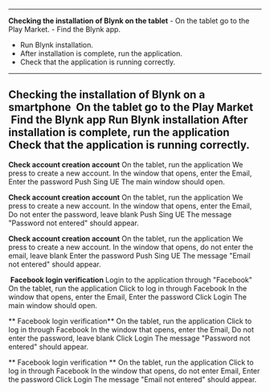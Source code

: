  ----------------
 **Checking the installation of Blynk on the tablet**
  - On the tablet go to the Play Market.
  - Find the Blynk app.
  - Run Blynk installation.
  - After installation is complete, run the application.
  - Check that the application is running correctly.
--------------------
**Checking the installation of Blynk on a smartphone**
 On the tablet go to the Play Market
 Find the Blynk app
Run Blynk installation
After installation is complete, run the application
Check that the application is running correctly.
----------------
**Check account creation account**
On the tablet, run the application
We press to create a new account.
In the window that opens, enter the Email,
Enter the password
Push Sing UE
The main window should open.


**Check account creation account**
On the tablet, run the application
We press to create a new account.
In the window that opens, enter the Email,
Do not enter the password, leave blank
Push Sing UE
The message "Password not entered" should appear.


**Check account creation account**
On the tablet, run the application
We press to create a new account.
In the window that opens, do not enter the email, leave blank
Enter the password
Push Sing UE
The message "Email not entered" should appear.

 **Facebook login verification**
Login to the application through "Facebook"
On the tablet, run the application
Click to log in through Facebook
In the window that opens, enter the Email,
Enter the password
Click Login
The main window should open.

** Facebook login verification**
On the tablet, run the application
Click to log in through Facebook
In the window that opens, enter the Email,
Do not enter the password, leave blank
Click Login
The message "Password not entered" should appear.

** Facebook login verification **
On the tablet, run the application
Click to log in through Facebook
In the window that opens, do not enter Email,
Enter the password
Click Login
The message "Email not entered" should appear.
